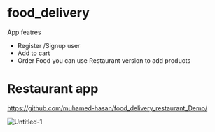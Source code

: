 # food_delivery
App featres
- Register /Signup user 
- Add to cart
- Order Food 
you can use Restaurant version to add products 
# Restaurant app 
https://github.com/muhamed-hasan/food_delivery_restaurant_Demo/

![Untitled-1](https://user-images.githubusercontent.com/83196077/154821255-862be61f-4204-4815-8d15-b3128d4fc740.jpg)
